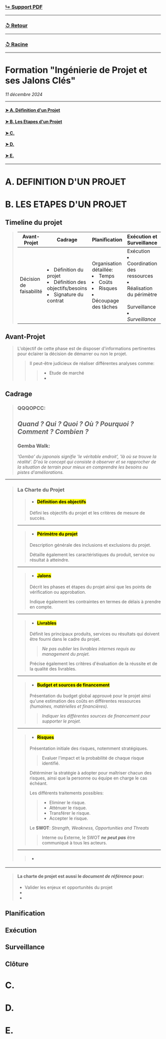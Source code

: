 ### [↳ Support PDF]()
---
### [↺ Retour](../README.MD)
---
### [↺ Racine](../../../README.MD)
---
# Formation "Ingénierie de Projet et ses Jalons Clés"

*11 décembre 2024* 

---
#### [➤&nbsp;A. Définition d'un Projet](README.MD#a-definition-dun-projet)
#### [➤&nbsp;B. Les Etapes d'un Projet](README.MD#b-les-etapes-dun-projet-1)
#### [➤&nbsp;C. ](README.MD#c-)
#### [➤&nbsp;D. ](README.MD#d-)
#### [➤&nbsp;E. ](README.MD#e-)
---

# A. DEFINITION D'UN PROJET

# B. LES ETAPES D'UN PROJET
## Timeline du projet
> Avant-Projet | Cadrage | Planification | Exécution et Surveillance | Clotûre
> ---|---|---|---|---
> Décision de faisabilité | <li>Définition du projet</li><li>Définition des objectifs/besoins</li><li>Signature du contrat</li> | Organisation détaillée:<li>Temps</li><li>Coûts</li><li>Risques</li><li>Découpage des tâches</li> | Exécution<li>Coordination des ressources</li><li>Réalisation du périmètre</li><br>Surveillance<li>*Surveillance*</li> | *Clotûre*

## Avant-Projet
> L'objectif de cette phase est de disposer d'informations pertinentes pour éclairer la décision de démarrer ou non le projet.
>> Il peut-être judicieux de réaliser différentes analyses comme:
>>> - Etude de marché
>>> - 

## Cadrage
> ### **QQQOPCC**:
>*Quand ? Qui ? Quoi ? Où ?  Pourquoi ? Comment ? Combien ?*
> ---
> ### **Gemba Walk**:
> *'Gemba' du japonais signifie 'le véritable endroit', 'là où se trouve la réalité'. D'où le concept qui consiste à observer et se rapprocher de la situation de terrain pour mieux en comprendre les besoins ou pistes d'améliorations.*
---
> ### La Charte du Projet
>> - #### <mark>Définition des objectifs</mark>
>> Défini les objectifs du projet et les critères de mesure de succès.
> ---
>> - #### <mark>Périmètre du projet</mark>
>> Description générale des inclusions et exclusions du projet.
>>
>> Détaille également les caractéristiques du produit, service ou résultat à atteindre. 
> ---
>> - #### <mark>Jalons</mark>
>> Décrit les phases et étapes du projet ainsi que les points de vérification ou approbation.
>>
>> Indique également les contraintes en termes de délais à prendre en compte.
> ---
>> - #### <mark>Livrables</mark>
>> Définit les principaux produits, services ou résultats qui doivent être fourni dans le cadre du projet.
>>> *Ne pas oublier les livrables internes requis au management du projet.*
>>
>> Précise également les critères d'évaluation de la réussite et de la qualité des livrables.
> ---
>> - #### <mark>Budget et sources de financement</mark>
>> Présentation du budget global approuvé pour le projet ainsi qu'une estimation des coûts en différentes ressources *(humaines, matérielles et financières).*
>>> *Indiquer les différentes sources de financement pour supporter le projet.*
> ---
>> - #### <mark>Risques</mark>
>> Présentation initiale des risques, notemment stratégiques.
>>> Evaluer l'impact et la probabilité de chaque risque identifié.
>>
>> Détérminer la stratégie à adopter pour maîtriser chacun des risques, ainsi que la personne ou équipe en charge le cas échéant. 
>>
>> Les différents traitements possibles:
>>> - Eliminer le risque.
>>> - Atténuer le risque.
>>> - Transférer le risque.
>>> - Accepter le risque.
>>
>> Le **SWOT**: *Strength, Weakness, Opportunities and Threats*
>>> Interne ou Externe, le SWOT ***ne peut pas*** être communiqué à tous les acteurs. 
> ---
>> - #### <mark></mark>
>> 
---
> #### La charte de projet est aussi le ***document de référence*** pour:
> - Valider les enjeux et opportunités du projet
> - 
> - 

## Planification
>
## Exécution
>
## Surveillance
>
## Clôture
>

# C. 

# D.

# E.
